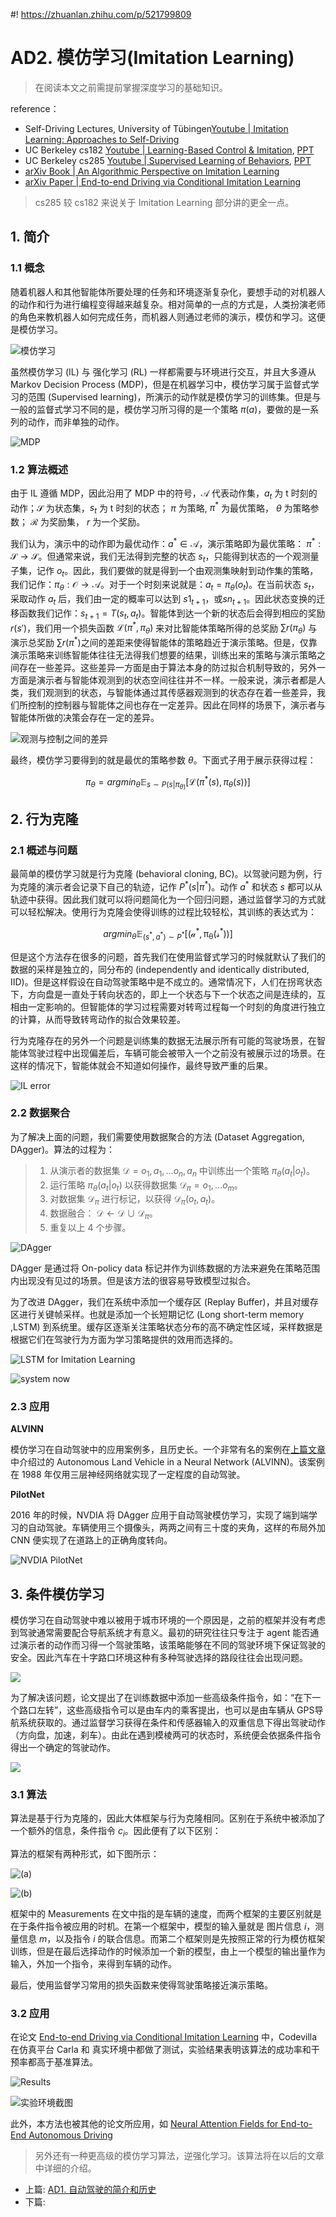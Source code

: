 #! https://zhuanlan.zhihu.com/p/521799809
# AD2. 模仿学习(Imitation Learning)

> 在阅读本文之前需提前掌握深度学习的基础知识。

reference：
- Self-Driving Lectures, University of Tübingen[Youtube | Imitation Learning: Approaches to Self-Driving](https://www.youtube.com/watch?v=twMHsKYtHKA&list=PL05umP7R6ij321zzKXK6XCQXAaaYjQbzr&index=4)
- UC Berkeley cs182 [Youtube | Learning-Based Control & Imitation](https://www.youtube.com/watch?v=kGc8jOy5_zY), [PPT](https://cs182sp21.github.io/static/slides/lec-14.pdf)
- UC Berkeley cs285 [Youtube | Supervised Learning of Behaviors](https://www.youtube.com/watch?v=H_z7vxGhsQk&list=PL_iWQOsE6TfURIIhCrlt-wj9ByIVpbfGc&index=7), [PPT](https://rail.eecs.berkeley.edu/deeprlcourse/static/slides/lec-2.pdf)
- [arXiv Book | An Algorithmic Perspective on Imitation Learning](https://arxiv.org/abs/1811.06711)
- [arXiv Paper | End-to-end Driving via Conditional Imitation Learning](https://arxiv.org/abs/1710.02410)

> cs285 较 cs182 来说关于 Imitation Learning 部分讲的更全一点。

## 1. 简介

### 1.1 概念

随着机器人和其他智能体所要处理的任务和环境逐渐复杂化，要想手动的对机器人的动作和行为进行编程变得越来越复杂。相对简单的一点的方式是，人类扮演老师的角色来教机器人如何完成任务，而机器人则通过老师的演示，模仿和学习。这便是模仿学习。

![模仿学习](pics/IL_pipeline.png)

虽然模仿学习 (IL) 与 强化学习 (RL) 一样都需要与环境进行交互，并且大多遵从 Markov Decision Process (MDP)，但是在机器学习中，模仿学习属于监督式学习的范围 (Supervised learning)，所演示的动作就是模仿学习的训练集。但是与一般的监督式学习不同的是，模仿学习所习得的是一个策略 $\pi(a)$，要做的是一系列的动作，而非单独的动作。

![MDP](./pics/mdpnew.png)

### 1.2 算法概述

由于 IL 遵循 MDP，因此沿用了 MDP 中的符号，$\mathcal{A}$ 代表动作集，$a_t$ 为 t 时刻的动作；$\mathcal{S}$ 为状态集，$s_t$ 为 t 时刻的状态； $\pi$ 为策略, $\pi^*$ 为最优策略， $\theta$ 为策略参数； $\mathcal{R}$ 为奖励集， $r$ 为一个奖励。

我们认为，演示中的动作即为最优动作：$a^*\in \mathcal{A}$，演示策略即为最优策略： $\pi ^*: \mathcal{S} \rightarrow \mathcal{S}$。但通常来说，我们无法得到完整的状态 $s_t$，只能得到状态的一个观测量子集，记作 $o_t$。因此，我们要做的就是得到一个由观测集映射到动作集的策略，我们记作：$\pi _{\theta}: \mathcal{O} \rightarrow \mathcal{A}$。对于一个时刻来说就是：$a_t = \pi _{\theta}(o_t)$。在当前状态 $s_t$，采取动作 $a_t$ 后，我们由一定的概率可以达到 $s1_{t+1}$，或$sn_{t+1}$。因此状态变换的迁移函数我们记作：$s_{t+1} = T(s_t,a_t)$。智能体到达一个新的状态后会得到相应的奖励 $r(s')$，我们用一个损失函数 $\mathcal{L}(\pi^*,\pi _{\theta})$ 来对比智能体策略所得的总奖励 $\sum r(\pi _{\theta})$ 与演示总奖励 $\sum r(\pi ^*)$之间的差距来使得智能体的策略趋近于演示策略。但是，仅靠演示策略来训练智能体往往无法得我们想要的结果，训练出来的策略与演示策略之间存在一些差异。这些差异一方面是由于算法本身的防过拟合机制导致的，另外一方面是演示者与智能体观测到的状态空间往往并不一样。一般来说，演示者都是人类，我们观测到的状态，与智能体通过其传感器观测到的状态存在着一些差异，我们所控制的控制器与智能体之间也存在一定差异。因此在同样的场景下，演示者与智能体所做的决策会存在一定的差异。

![观测与控制之间的差异](./pics/sys_diff.png)

最终，模仿学习要得到的就是最优的策略参数 $\theta$。下面式子用于展示获得过程：

$$
\pi _{\theta} = argmin _{\theta} \mathbb{E}_{s \sim P(s|\pi _{\theta)}}[\mathcal{L}(\pi^*(s),\pi _{\theta}(s))]
$$

## 2. 行为克隆

### 2.1 概述与问题

最简单的模仿学习就是行为克隆 (behavioral cloning, BC)。以驾驶问题为例，行为克隆的演示者会记录下自己的轨迹，记作 $P^*(s|\pi^*)$。动作 $a^*$ 和状态 $s$ 都可以从轨迹中获得。因此我们就可以将问题简化为一个回归问题，通过监督学习的方式就可以轻松解决。使用行为克隆会使得训练的过程比较轻松，其训练的表达式为：

$$
argmin_{\theta} \mathbb{E}_{(s^*,a^*)\sim P^*}[\mathcal{(a^*,\pi_{\theta}(s^*))}]
$$

但是这个方法存在很多的问题，首先我们在使用监督式学习的时候就默认了我们的数据的采样是独立的，同分布的 (independently and identically distributed, IID)。但是这样假设在自动驾驶策略中是不成立的。通常情况下，人们在拐弯状态下，方向盘是一直处于转向状态的，即上一个状态与下一个状态之间是连续的，互相由一定影响的。但智能体的学习过程需要对转弯过程每一个时刻的角度进行独立的计算，从而导致转弯动作的拟合效果较差。

行为克隆存在的另外一个问题是训练集的数据无法展示所有可能的驾驶场景，在智能体驾驶过程中出现偏差后，车辆可能会被带入一个之前没有被展示过的场景。在这样的情况下，智能体就会不知道如何操作，最终导致严重的后果。

![IL error](./pics/IL_error.png)

### 2.2 数据聚合 

为了解决上面的问题，我们需要使用数据聚合的方法 (Dataset Aggregation, DAgger)。算法的过程为：


> 1. 从演示者的数据集 $\mathcal{D}={o_1, a_1,...o_n,a_n}$ 中训练出一个策略 $\pi_{\theta}(a_t | o_t)$。
> 2. 运行策略 $\pi_{\theta}(a_t | o_t)$ 以获得数据集  $\mathcal{D}_{\pi}={o_1,...o_m}$。
> 3. 对数据集 $\mathcal{D}_{\pi}$ 进行标记，以获得 $\mathcal{D}_{\pi}(o_t,a_t)$。
> 4. 数据融合： $\mathcal{D} \leftarrow \mathcal{D} \cup \mathcal{D}_{\pi}$。
> 5. 重复以上 4 个步骤。

![DAgger](./pics/DAgger.png)

DAgger 是通过将 On-policy data 标记并作为训练数据的方法来避免在策略范围内出现没有见过的场景。但是该方法的很容易导致模型过拟合。

为了改进 DAgger，我们在系统中添加一个缓存区 (Replay Buffer)，并且对缓存区进行关键帧采样。也就是添加一个长短期记忆 (Long short-term memory ,LSTM) 到系统里。缓存区逐渐关注策略状态分布的高不确定性区域，采样数据是根据它们在驾驶行为方面为学习策略提供的效用而选择的。

![LSTM for Imitation Learning](./pics/LSTM_IL.png)

![system now](./pics/LSTM_sys.png)

### 2.3 应用

**ALVINN**

模仿学习在自动驾驶中的应用案例多，且历史长。一个非常有名的案例在[上篇文章](https://zhuanlan.zhihu.com/p/518099071)中介绍过的 Autonomous Land Vehicle in a Neural Network (ALVINN)。该案例在 1988 年仅用三层神经网络就实现了一定程度的自动驾驶。

**PilotNet**

2016 年的时候，NVDIA 将 DAgger 应用于自动驾驶模仿学习，实现了端到端学习的自动驾驶。车辆使用三个摄像头，两两之间有三十度的夹角，这样的布局外加 CNN 便实现了在道路上的正确角度转向。

![NVDIA PilotNet](./pics/nvdia-dave.png)

## 3. 条件模仿学习

模仿学习在自动驾驶中难以被用于城市环境的一个原因是，之前的框架并没有考虑到驾驶通常需要配合导航系统才有意义。最初的研究往往只专注于 agent 能否通过演示者的动作而习得一个驾驶策略，该策略能够在不同的驾驶环境下保证驾驶的安全。因此汽车在十字路口环境这种有多种驾驶选择的路段往往会出现问题。

![](pics/skier.png)

为了解决该问题，论文提出了在训练数据中添加一些高级条件指令，如：“在下一个路口左转”，这些高级指令可以是由车内的乘客提出，也可以是由车辆从 GPS导航系统获取的。通过监督学习获得在条件和传感器输入的双重信息下得出驾驶动作（方向盘，加速，刹车）。由此在遇到模棱两可的状态时，系统便会依据条件指令得出一个确定的驾驶动作。

![](pics/high_level.jpg)

### 3.1 算法

算法是基于行为克隆的，因此大体框架与行为克隆相同。区别在于系统中被添加了一个额外的信息，条件指令 $c_i$。因此便有了以下区别：


算法的框架有两种形式，如下图所示：

![(a)](pics/net_arch.jpg)

![(b)](pics/net_arch_branch.jpg)

框架中的 Measurements 在文中指的是车辆的速度，而两个框架的主要区别就是在于条件指令被应用的时机。在第一个框架中，模型的输入量就是 图片信息 $i$，测量信息 $m$，以及指令 $i$ 的联合信息。而第二个框架则是先按照正常的行为模仿框架训练，但是在最后选择动作的时候添加一个新的模型，由上一个模型的输出量作为输入，外加一个指令，来得到车辆的动作。

最后，使用监督学习常用的损失函数来使得驾驶策略接近演示策略。

### 3.2 应用

在论文 [End-to-end Driving via Conditional Imitation Learning](https://arxiv.org/abs/1710.02410) 中，Codevilla 在仿真平台 Carla 和 真实环境中都做了测试，实验结果表明该算法的成功率和干预率都高于基准算法。

![Results](pics/res.png)

![实验环境截图](pics/ex.png)

此外，本方法也被其他的论文所应用，如 [Neural Attention Fields for End-to-End Autonomous Driving](https://openaccess.thecvf.com/content/ICCV2021/html/Chitta_NEAT_Neural_Attention_Fields_for_End-to-End_Autonomous_Driving_ICCV_2021_paper.html)


> 另外还有一种更高级的模仿学习算法，逆强化学习。该算法将在以后的文章中详细的介绍。

- 上篇: [AD1. 自动驾驶的简介和历史](https://zhuanlan.zhihu.com/p/518099071)
- 下篇: []()

